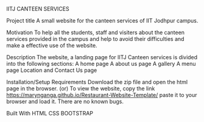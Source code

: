 IITJ CANTEEN SERVICES

Project title
A small website for the canteen services of IIT Jodhpur campus.

Motivation
To help all the students, staff and visiters about the canteen services provided in the campus and help to avoid their difficulties and make a effective use of the website.

Description
The website, a landing page for IITJ Canteen services is divided into the following sections:
A home page
A about us page
A gallery
A menu page
Location and
Contact Us page

Installation/Setup Requirements
Download the zip file and open the html page in the browser.
(or)
To view the website, copy the link https://marynganga.github.io/Restaurant-Website-Template/ paste it to your browser and load it.
There are no known bugs.

Built With
HTML
CSS
BOOTSTRAP
